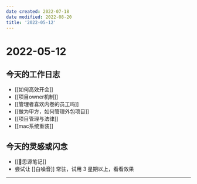 ```yaml
---
date created: 2022-07-18
date modified: 2022-08-20
title: '2022-05-12'
---
```


# 2022-05-12

## 今天的工作日志

- [[如何高效开会]]
- [[项目owner机制]]
- [[管理者喜欢内卷的员工吗]]
- [[做为甲方，如何管理外包项目]]
- [[项目管理与法律]]
- [[mac系统重装]]

## 今天的灵感或闪念

- [[🤖思源笔记]]
- 尝试让 [[白噪音]] 常驻，试用 3 星期以上，看看效果
---
